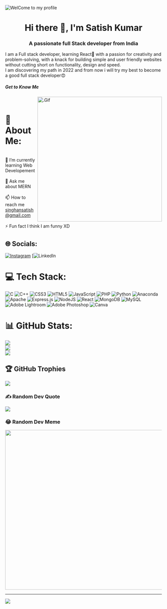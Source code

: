 ![WelCome to my profile](https://user-images.githubusercontent.com/83151864/224540524-95f02fb0-55c1-4470-900c-f1f4cc681876.png)

<h1 align="center">Hi there 👋, I'm <b>Satish Kumar</b></h1>
<h3 align="center">A passionate full Stack developer from India</h3>
<p> I am a Full stack developer, learning React🤟 with a passion for creativity and problem-solving, with a knack for building simple and user friendly websites without cutting short on functionality, design and speed.<br>
I am discovering my path in 2022 and from now i will try my best to become a good full stack developer😍</p>
<h5>Get to Know Me</h5>

<img src="https://analyticsindiamag.com/wp-content/uploads/2018/12/programming.gif" alt=".Gif" align="right" width="400"><br>
# 💫 About Me:
<br>🌱 I’m currently learning Web Developement<br><br>💬 Ask me about MERN<br><br>📫 How to reach me singhansatish@gmail.com<br><br>⚡ Fun fact I think I am funny XD


## 🌐 Socials:
[![Instagram](https://img.shields.io/badge/Instagram-%23E4405F.svg?logo=Instagram&logoColor=white)](https://instagram.com/Sarcastic_satish) [![LinkedIn](https://www.linkedin.com/in/satish-singh-67a5961b3/) 

# 💻 Tech Stack:
![C](https://img.shields.io/badge/c-%2300599C.svg?style=plastic&logo=c&logoColor=white) ![C++](https://img.shields.io/badge/c++-%2300599C.svg?style=plastic&logo=c%2B%2B&logoColor=white) ![CSS3](https://img.shields.io/badge/css3-%231572B6.svg?style=plastic&logo=css3&logoColor=white) ![HTML5](https://img.shields.io/badge/html5-%23E34F26.svg?style=plastic&logo=html5&logoColor=white) ![JavaScript](https://img.shields.io/badge/javascript-%23323330.svg?style=plastic&logo=javascript&logoColor=%23F7DF1E) ![PHP](https://img.shields.io/badge/php-%23777BB4.svg?style=plastic&logo=php&logoColor=white) ![Python](https://img.shields.io/badge/python-3670A0?style=plastic&logo=python&logoColor=ffdd54) ![Anaconda](https://img.shields.io/badge/Anaconda-%2344A833.svg?style=plastic&logo=anaconda&logoColor=white) ![Apache](https://img.shields.io/badge/apache-%23D42029.svg?style=plastic&logo=apache&logoColor=white) ![Express.js](https://img.shields.io/badge/express.js-%23404d59.svg?style=plastic&logo=express&logoColor=%2361DAFB) ![NodeJS](https://img.shields.io/badge/node.js-6DA55F?style=plastic&logo=node.js&logoColor=white) ![React](https://img.shields.io/badge/react-%2320232a.svg?style=plastic&logo=react&logoColor=%2361DAFB) ![MongoDB](https://img.shields.io/badge/MongoDB-%234ea94b.svg?style=plastic&logo=mongodb&logoColor=white) ![MySQL](https://img.shields.io/badge/mysql-%2300f.svg?style=plastic&logo=mysql&logoColor=white) ![Adobe Lightroom](https://img.shields.io/badge/Adobe%20Lightroom-31A8FF.svg?style=plastic&logo=Adobe%20Lightroom&logoColor=white) ![Adobe Photoshop](https://img.shields.io/badge/adobephotoshop-%2331A8FF.svg?style=plastic&logo=adobephotoshop&logoColor=white) ![Canva](https://img.shields.io/badge/Canva-%2300C4CC.svg?style=plastic&logo=Canva&logoColor=white)
# 📊 GitHub Stats:
![](https://github-readme-stats.vercel.app/api?username=satish7061&theme=chartreuse-dark&hide_border=false&include_all_commits=false&count_private=false)<br/>
![](https://github-readme-streak-stats.herokuapp.com/?user=satish7061&theme=chartreuse-dark&hide_border=false)<br/>
![](https://github-readme-stats.vercel.app/api/top-langs/?username=satish7061&theme=chartreuse-dark&hide_border=false&include_all_commits=false&count_private=false&layout=compact)

## 🏆 GitHub Trophies
![](https://github-profile-trophy.vercel.app/?username=satish7061&theme=radical&no-frame=false&no-bg=true&margin-w=4)

### ✍️ Random Dev Quote
![](https://quotes-github-readme.vercel.app/api?type=horizontal&theme=radical)

### 😂 Random Dev Meme
<img src="https://random-memer.herokuapp.com/" width="512px"/>

---
[![](https://visitcount.itsvg.in/api?id=satish7061&icon=2&color=0)](https://visitcount.itsvg.in)
